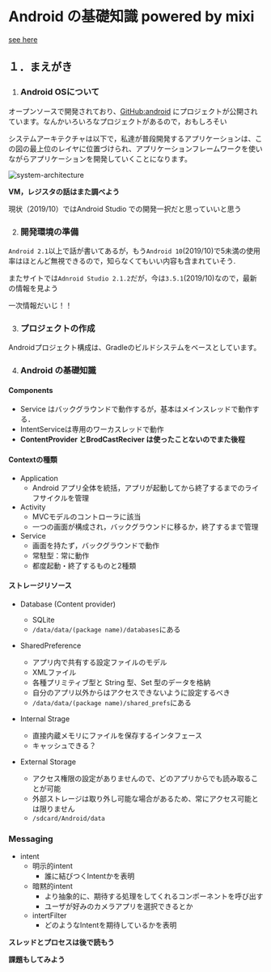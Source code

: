 # Android の基礎知識 powered by mixi

[see here](<http://mixi-inc.github.io/AndroidTraining/>)

## １．まえがき

1. ### Android OSについて

オープンソースで開発されており、[GitHub:android](https://github.com/android?tab=repositories) にプロジェクトが公開されています。なんかいろいろなプロジェクトがあるので，おもしろそい

システムアーキテクチャは以下で，私達が普段開発するアプリケーションは、この図の最上位のレイヤに位置づけられ、アプリケーションフレームワークを使いながらアプリケーションを開発していくことになります。

![system-architecture](C:\Users\HOME\Documents\GitHub\what-I-learn\Android\Untitled.assets\system-architecture.png)

**VM，レジスタの話はまた調べよう**

現状（2019/10）ではAndroid Studio での開発一択だと思っていいと思う



2. ### 開発環境の準備

`Android 2.1`以上で話が書いてあるが，もう`Android 10`(2019/10)で5未満の使用率はほとんど無視できるので，知らなくてもいい内容も含まれていそう.

またサイトでは`Adnroid Studio 2.1.2`だが，今は`3.5.1`(2019/10)なので，最新の情報を見よう

一次情報だいじ！！



3. ### プロジェクトの作成

Androidプロジェクト構成は、Gradleのビルドシステムをベースとしています。



4. ### Android の基礎知識

#### Components

- Service はバックグラウンドで動作するが，基本はメインスレッドで動作する．
- IntentServiceは専用のワーカスレッドで動作
- **ContentProvider とBrodCastReciver は使ったことないのでまた後程**



#### Contextの種類

- Application
  - Android アプリ全体を統括，アプリが起動してから終了するまでのライフサイクルを管理
- Activity
  - MVCモデルのコントローラに該当
  - 一つの画面が構成され，バックグラウンドに移るか，終了するまで管理
- Service
  - 画面を持たず，バックグラウンドで動作
  - 常駐型：常に動作
  - 都度起動・終了するものと2種類

#### ストレージリソース

- Database (Content provider)

  - SQLite
  - `/data/data/(package name)/databases`にある

- SharedPreference

  - アプリ内で共有する設定ファイルのモデル
  - XMLファイル
  - 各種プリミティブ型と String 型、Set<String> 型のデータを格納
  - 自分のアプリ以外からはアクセスできないように設定するべき
  - `/data/data/(package name)/shared_prefs`にある

- Internal Strage

  - 直接内蔵メモリにファイルを保存するインタフェース
  - キャッシュできる？

- External Storage

  - アクセス権限の設定がありませんので、どのアプリからでも読み取ることが可能
  - 外部ストレージは取り外し可能な場合があるため、常にアクセス可能とは限りません
  - `/sdcard/Android/data`

### Messaging

- intent
  - 明示的intent
    - 誰に結びつくIntentかを表明
  - 暗黙的intent
    - より抽象的に、期待する処理をしてくれるコンポーネントを呼び出す
    - ユーザが好みのカメラアプリを選択できるとか
  - intertFilter
    - どのようなIntentを期待しているかを表明

**スレッドとプロセスは後で読もう**

**課題もしてみよう**







